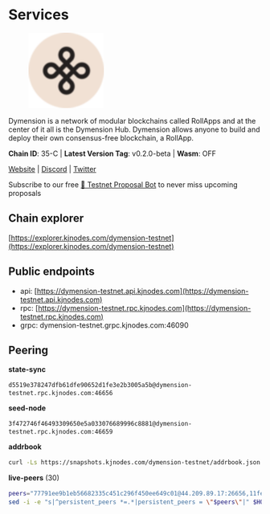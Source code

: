# Services

<figure><img src="https://raw.githubusercontent.com/kj89/cosmos-images/main/logos/dymension.png" width="150" alt=""><figcaption></figcaption></figure>

Dymension is a network of modular blockchains called RollApps  and at the center of it all is the Dymension Hub. Dymension  allows anyone to build and deploy their own consensus-free blockchain, a RollApp.

**Chain ID**: 35-C | **Latest Version Tag**: v0.2.0-beta | **Wasm**: OFF

[Website](https://dymension.xyz/) | [Discord](https://discord.gg/dymension) | [Twitter](https://twitter.com/dymensionXYZ)



Subscribe to our free [🤖 Testnet Proposal Bot](https://t.me/kjnodes_testnet_proposal_bot) to never miss upcoming proposals


## Chain explorer
[https://explorer.kjnodes.com/dymension-testnet](https://explorer.kjnodes.com/dymension-testnet)

## Public endpoints

* api: [https://dymension-testnet.api.kjnodes.com](https://dymension-testnet.api.kjnodes.com)
* rpc: [https://dymension-testnet.rpc.kjnodes.com](https://dymension-testnet.rpc.kjnodes.com)
* grpc: dymension-testnet.grpc.kjnodes.com:46090

## Peering

**state-sync**

```text
d5519e378247dfb61dfe90652d1fe3e2b3005a5b@dymension-testnet.rpc.kjnodes.com:46656
```

**seed-node**

```text
3f472746f46493309650e5a033076689996c8881@dymension-testnet.rpc.kjnodes.com:46659
```

**addrbook**
```bash
curl -Ls https://snapshots.kjnodes.com/dymension-testnet/addrbook.json > $HOME/.dymension/config/addrbook.json
```

**live-peers** (30)
```bash
peers="77791ee9b1eb56682335c451c296f450ee649c01@44.209.89.17:26656,11fe4c887e890c03cd109f61e8a80ecb77873013@134.209.184.190:26656,9e1ea4938f0112c1477827344e2f9d0792710575@185.252.232.189:30656,62f5e5db360892ce0e8fc4cc5de7b880936e8410@82.208.23.204:04656,5c2a752c9b1952dbed075c56c600c3a79b58c395@195.3.220.54:27086,60f464943e6434579abdfa28a3122bd2d6008dec@139.99.68.119:26656,f433653cef597b3f0dd5f4e3e46c05fd121246bb@95.216.149.50:26656,cb1cc6b4c48b3e311f18b606c663c2dc0fb89b75@74.96.207.62:26656,8eb8789ce687870a1c9b8ab7cc0f816c653ed56e@217.21.53.108:26656,b24974dd15a984f882438d907ee97c6baf1ae766@185.177.116.36:656,a85420b25181bdb9b3a38741c48dafd5fb3b922f@209.34.205.57:26656,ba2ef45240cc997443df795b801a34602ba68b55@65.109.92.241:17886,4d2ec1e61d61550fc5bfacc57e971ff9b6181152@135.181.180.29:26656,0ee31ef97ba6b6c13b25b5c528163f2092821c2d@65.21.132.27:24856,0cc10d01b749a1e8b8d14c077140c776394d31e5@65.108.9.164:21456,5dbbb68e0c8a86bdc372cf1de0691f1cdc6a96ad@82.208.23.223:27656,47921c153041fb2f048c1e174b6d02ac0efab7a9@38.242.207.16:26656,c6cdcc7f8e1a33f864956a8201c304741411f219@3.214.163.125:26656,30ce17a86b30b43b7e64c47f8249add57d2ec576@217.21.53.107:26656,8b5367df2b1287174ce8950654953d81a7d69a29@144.76.201.43:26556,98a03e1d03c1646e982b3379c0132d3828b0cacd@37.128.87.66:26656,617214edc6dbd3d82765d66767ca56deb9660851@134.209.21.58:26656,708ff9955abd0e86b7873c1ec73311414bd1db24@217.21.53.106:26656,b8d08951d68da03af8f9272bf77684811197c289@95.216.41.160:26656,7fc44e2651006fb2ddb4a56132e738da2845715f@65.108.6.45:61256,55f233c7c4bea21a47d266921ca5fce657f3adf7@168.119.240.200:26656,e02df942761178c2896fffde327f41c6cb0d2c4d@64.227.125.163:46656,43a46e2fbe871246e8fee045749d0a4677042b0c@95.217.216.88:46656,d5519e378247dfb61dfe90652d1fe3e2b3005a5b@65.109.68.190:46656,3a1e280b47ba71e11c2f1d800d0dd837cd40ed08@38.242.246.215:26656"
sed -i -e "s|^persistent_peers *=.*|persistent_peers = \"$peers\"|" $HOME/.dymension/config/config.toml
```
